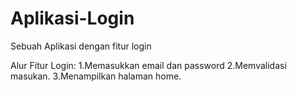 # Aplikasi-Login
Sebuah Aplikasi dengan fitur login

Alur Fitur Login:
1.Memasukkan email dan password
2.Memvalidasi masukan.
3.Menampilkan halaman home.
